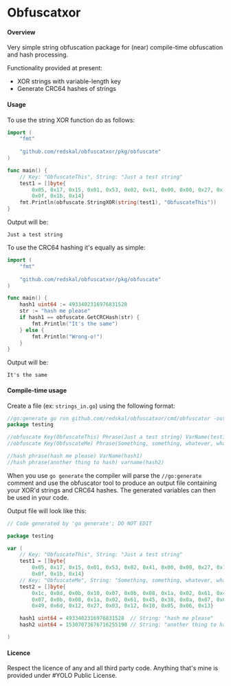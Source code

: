 # Obfuscatxor

#### Overview

Very simple string obfuscation package for (near) compile-time obfuscation and hash processing.

Functionality provided at present:

- XOR strings with variable-length key
- Generate CRC64 hashes of strings

#### Usage

To use the string XOR function do as follows:
~~~go
import (
    "fmt"
    
    "github.com/redskal/obfuscatxor/pkg/obfuscate"
)

func main() {
    // Key: "ObfuscateThis", String: "Just a test string"
	test1 = []byte{
		0x05, 0x17, 0x15, 0x01, 0x53, 0x02, 0x41, 0x00, 0x00, 0x27, 0x1c, 0x49, 0x00, 0x3b, 0x10,
		0x0f, 0x1b, 0x14}
    fmt.Println(obfuscate.StringXOR(string(test1), "ObfuscateThis"))
}
~~~

Output will be:

~~~
Just a test string
~~~

To use the CRC64 hashing it's equally as simple:

~~~go
import (
    "fmt"
    
	"github.com/redskal/obfuscatxor/pkg/obfuscate"
)

func main() {
    hash1 uint64 := 4933402316976831528
    str := "hash me please"
    if hash1 == obfuscate.GetCRCHash(str) {
        fmt.Println("It's the same")
    } else {
        fmt.Println("Wrong-o!")
    }
}
~~~

Output will be:

~~~
It's the same
~~~

#### Compile-time usage

Create a file (ex: `strings_in.go`) using the following format:
~~~go
//go:generate go run github.com/redskal/obfuscatxor/cmd/obfuscator -output strings-out.go strings.go
package testing

//obfuscate Key(ObfuscateThis) Phrase(Just a test string) VarName(test1)
//obfuscate Key(ObfuscateMe) Phrase(Something, something, whatever, whatever) VarName(test2)

//hash phrase(hash me please) VarName(hash1)
//hash phrase(another thing to hash) varname(hash2)
~~~

When you use `go generate` the compiler will parse the `//go:generate` comment and use the obfuscator tool to produce an output file containing your XOR'd strings and CRC64 hashes. The generated variables can then be used in your code.

Output file will look like this:

~~~go
// Code generated by 'go generate'; DO NOT EDIT

package testing

var (
	// Key: "ObfuscateThis", String: "Just a test string"
	test1 = []byte{
		0x05, 0x17, 0x15, 0x01, 0x53, 0x02, 0x41, 0x00, 0x00, 0x27, 0x1c, 0x49, 0x00, 0x3b, 0x10,
		0x0f, 0x1b, 0x14}
	// Key: "ObfuscateMe", String: "Something, something, whatever, whatever"
	test2 = []byte{
		0x1c, 0x0d, 0x0b, 0x10, 0x07, 0x0b, 0x08, 0x1a, 0x02, 0x61, 0x45, 0x3c, 0x0d, 0x0b, 0x10,
		0x07, 0x0b, 0x08, 0x1a, 0x02, 0x61, 0x45, 0x38, 0x0a, 0x07, 0x01, 0x16, 0x15, 0x04, 0x06,
		0x49, 0x6d, 0x12, 0x27, 0x03, 0x12, 0x10, 0x05, 0x06, 0x13}

	hash1 uint64 = 4933402316976831528  // String: "hash me please"
	hash2 uint64 = 15307073676716255198 // String: "another thing to hash"

)
~~~

#### Licence

Respect the licence of any and all third party code. Anything that's mine is provided under #YOLO Public License.
